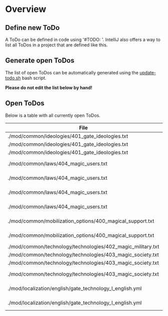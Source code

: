 # Overview

## Define new ToDo

A ToDo can be defined in code using '#TODO: <text>'.
IntelliJ also offers a way to list all ToDos in a project that are defined like this.

## Generate open ToDos

The list of open ToDos can be automatically generated using the [update-todo.sh](../script/update-todo.sh) bash script.

**Please do not edit the list below by hand!**

## Open ToDos

Below is a table with all currently open ToDos.

[//]: # (TODO-START)

| File | Line | ToDo |
| ---- | ---- | ---- |
| ./mod/common/ideologies/401_gate_ideologies.txt | 114 |  Find icon for ideology_magic_sceptic |
| ./mod/common/ideologies/401_gate_ideologies.txt | 165 |  Find icon for ideology_magic_cynic |
| ./mod/common/ideologies/401_gate_ideologies.txt | 67 |  Find icon for ideology_magic_hopeful |
| ./mod/common/laws/404_magic_users.txt | 128 |  Create icon for law_noble_magic_users |
| ./mod/common/laws/404_magic_users.txt | 38 |  Create icon for law_registered_magic_users |
| ./mod/common/laws/404_magic_users.txt | 3 |  Create icon for law_free_magic_users |
| ./mod/common/laws/404_magic_users.txt | 87 |  Create icon for law_restricted_magic_users |
| ./mod/common/mobilization_options/400_magical_support.txt | 38 |  Find icon for mobilization_option_battlefield_wards |
| ./mod/common/mobilization_options/400_magical_support.txt | 73 |  Find icon for mobilization_option_healing_circles |
| ./mod/common/technology/technologies/402_magic_military.txt | 32 |  Find icon for battlefield_wards |
| ./mod/common/technology/technologies/403_magic_society.txt | 108 |  Find icon for mana_lanterns |
| ./mod/common/technology/technologies/403_magic_society.txt | 145 |  Find icon for healing_circles |
| ./mod/common/technology/technologies/403_magic_society.txt | 94 |  Implement gate_expeditions technology |
| ./mod/localization/english/gate_technology_l_english.yml | 31 |  Write description for elven_forests_desc |
| ./mod/localization/english/gate_technology_l_english.yml | 35 |  Write description for gnomish_support_desc |

[//]: # (TODO-END)